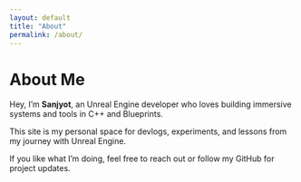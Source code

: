 ```yaml
---
layout: default
title: "About"
permalink: /about/
---
```


# About Me

Hey, I’m **Sanjyot**, an Unreal Engine developer who loves building immersive systems and tools in C++ and Blueprints.

This site is my personal space for devlogs, experiments, and lessons from my journey with Unreal Engine.

If you like what I’m doing, feel free to reach out or follow my GitHub for project updates.

